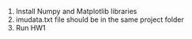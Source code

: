 1. Install Numpy and Matplotlib libraries
2. imudata.txt file should be in the same project folder
3. Run HW1
